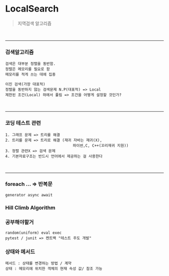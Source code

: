 # LocalSearch
> 지역검색 알고리즘

<br>
<hr>

### 검색알고리즘
    검색은 대부분 정렬을 동반함.
    정렬은 메모리를 필요로 함
    메모리를 적게 쓰는 데에 집중

    이진 검색(가장 대표적)
    정렬을 동반하지 않는 검색문제 N.P(대표적) => Local
    제한된 조건(Local) 하에서 풀림 => 조건을 어떻게 설정할 것인가?

<br>
<hr>

### 코딩 테스트 관련
    1. 그래프 문제 => 트리를 해결
    2. 트리를 문제 => 트리로 해결 (재귀 자바는 재귀(X),
                                  파이썬,C, C++(꼬리재귀 지원))
    3. 정렬 관련X => 검색 문제
    4. 기본자료구조는 반드시 언어에서 제공하는 걸 사용한다

<br>
<hr>

### foreach ... => 반복문
    generator async await

### Hill Climb Algorithm
 

### 공부해야할거
    random(uniform) eval exec
    pytest / junit => 켄트백 "테스트 주도 개발"


### 상태와 메서드
    메서드 : 상태를 변경하는 방법 / 계약
    상태 : 메모리에 위치한 객체의 현재 속성 값/ 참조 가능
